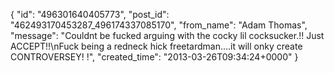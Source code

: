  {
   "id": "496301640405773",
   "post_id": "462493170453287_496174337085170",
   "from_name": "Adam Thomas",
   "message": "Couldnt be fucked arguing with the cocky lil cocksucker.!!  Just ACCEPT!!\nFuck being a redneck hick freetardman....it will onky create CONTROVERSEY! !",
   "created_time": "2013-03-26T09:34:24+0000"
 }
